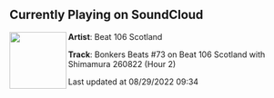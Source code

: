 ## Currently Playing on SoundCloud

[<img align="left" width="100" src="https://i1.sndcdn.com/artworks-iwd4yBlJUtLgy9Bv-1jAmIg-t500x500.jpg">](https://soundcloud.com/beat106scotland/bonkers-beats-73-on-beat-106)

**Artist**: Beat 106 Scotland 

**Track**: Bonkers Beats #73 on Beat 106 Scotland with Shimamura 260822 (Hour 2)

Last updated at 08/29/2022 09:34
